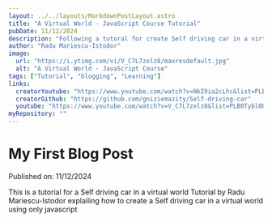```yaml
---
layout: ../../layouts/MarkdownPostLayout.astro
title: "A Virtual World - JavaScript Course Tutorial"
pubDate: 11/12/2024
description: "Following a tutoral for create Self driving car in a virtual world "
author: "Radu Mariescu-Istodor"
image:
  url: "https://i.ytimg.com/vi/V_C7L7zelz8/maxresdefault.jpg"
  alt: "A Virtual World - JavaScript Course"
tags: ["Tutorial", "blogging", "Learning"]
links:
  creatorYoutube: "https://www.youtube.com/watch?v=NkI9ia2cLhc&list=PLB0Tybl0UNfYoJE7ZwsBQoDIG4YN9ptyY"
  creatorGithub: "https://github.com/gniziemazity/Self-driving-car"
  youtube: "https://www.youtube.com/watch?v=V_C7L7zelz8&list=PLB0Tybl0UNfYoJE7ZwsBQoDIG4YN9ptyY&index=12"
myRepository: ""
---
```


# My First Blog Post

Published on: 11/12/2024

This is a tutorial for a Self driving car in a virtual world Tutorial by Radu Mariescu-Istodor explailing how to create a Self driving car in a virtual world using only javascript

<!-- ## What I've accomplished

1. **Installing Astro**: First, I created a new Astro project and set up my online accounts.

2. **Making Pages**: I then learned how to make pages by creating new `.astro` files and placing them in the `src/pages/` folder.

3. **Making Blog Posts**: This is my first blog post! I now have Astro pages and Markdown posts!

## What's next

I will finish the Astro tutorial, and then keep adding more posts. Watch this space for more to come. -->
